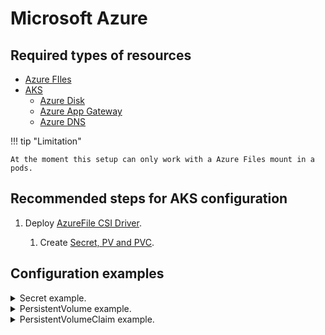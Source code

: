 # Microsoft Azure

## Required types of resources

- [Azure FIles](https://azure.microsoft.com/en-us/products/storage/files)
- [AKS](https://azure.microsoft.com/en-us/products/kubernetes-service/)
  - [Azure Disk](https://azure.microsoft.com/en-us/products/storage/disks/)
  - [Azure App Gateway](https://azure.microsoft.com/en-us/products/application-gateway/)
  - [Azure DNS](https://azure.microsoft.com/en-us/products/dns/)

!!! tip "Limitation"

    At the moment this setup can only work with a Azure Files mount in a pods.

## Recommended steps for AKS configuration

1. Deploy [AzureFile CSI Driver](https://github.com/kubernetes-sigs/azurefile-csi-driver).

    1. Create [Secret, PV and PVC](https://learn.microsoft.com/en-us/azure/aks/azure-csi-files-storage-provision).

## Configuration examples

<details><summary>Secret example.</summary>
```yaml
apiVersion: v1
data:
  azurestorageaccountkey: xxxx
  azurestorageaccountname: xxxx
kind: Secret
metadata:
  name: azure-secret
  namespace: odm
type: Opaque
```
</details>

<details><summary>PersistentVolume example.</summary>
```yaml
apiVersion: v1
kind: PersistentVolume
metadata:
  name: pv-azurefile
spec:
  capacity:
    storage: 100Gi
  accessModes:
    - ReadWriteMany
  persistentVolumeReclaimPolicy: Retain
  storageClassName: azurefile-csi
  mountOptions:
    - dir_mode=0777
    - file_mode=0777
    - uid=0
    - gid=0
    - mfsymlinks
    - cache=strict
    - nosharesock
  csi:
    driver: file.csi.azure.com
    readOnly: false
    volumeHandle: 1111-xxxx-23
    volumeAttributes:
      resourceGroup: xxxxx
      shareName: xxxxx
    nodeStageSecretRef:
      name: azure-secret
      namespace: odm
```
</details>

<details><summary>PersistentVolumeClaim example.</summary>
```yaml
kind: PersistentVolumeClaim
apiVersion: v1
metadata:
  name: pvc-azurefile
  namespace: odm
spec:
  accessModes:
    - ReadWriteMany
  resources:
    requests:
      storage: 100Gi
  volumeName: pv-azurefile
  storageClassName: azurefile-csi
```
</details>
